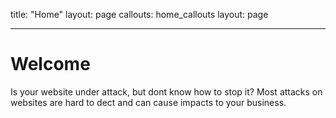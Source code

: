 
title: "Home"
layout: page
callouts: home_callouts
layout: page

---

# Welcome
Is your website under attack, but dont know how to stop it? Most attacks on websites are hard to dect and can cause impacts to your business.
